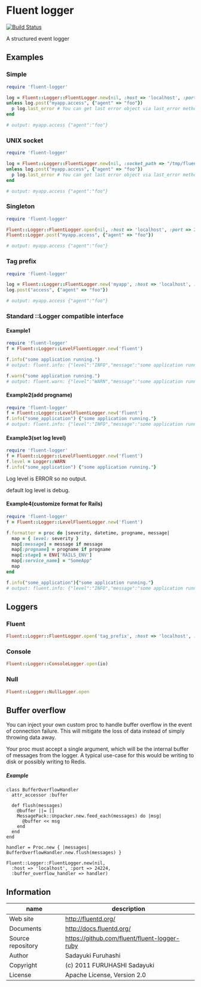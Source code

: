 # Fluent logger

[![Build Status](https://travis-ci.org/fluent/fluent-logger-ruby.svg?branch=master)](https://travis-ci.org/fluent/fluent-logger-ruby)

A structured event logger

## Examples

### Simple

```ruby
require 'fluent-logger'

log = Fluent::Logger::FluentLogger.new(nil, :host => 'localhost', :port => 24224)
unless log.post("myapp.access", {"agent" => "foo"})
  p log.last_error # You can get last error object via last_error method
end

# output: myapp.access {"agent":"foo"}
```

### UNIX socket

```ruby
require 'fluent-logger'

log = Fluent::Logger::FluentLogger.new(nil, :socket_path => "/tmp/fluent.sock")
unless log.post("myapp.access", {"agent" => "foo"})
  p log.last_error # You can get last error object via last_error method
end

# output: myapp.access {"agent":"foo"}
```

### Singleton
```ruby
require 'fluent-logger'

Fluent::Logger::FluentLogger.open(nil, :host => 'localhost', :port => 24224)
Fluent::Logger.post("myapp.access", {"agent" => "foo"})

# output: myapp.access {"agent":"foo"}
```

### Tag prefix
```ruby
require 'fluent-logger'

log = Fluent::Logger::FluentLogger.new('myapp', :host => 'localhost', :port => 24224)
log.post("access", {"agent" => "foo"})

# output: myapp.access {"agent":"foo"}
```

### Standard ::Logger compatible interface

#### Example1

```ruby
require 'fluent-logger'
f = Fluent::Logger::LevelFluentLogger.new('fluent')

f.info("some application running.")
# output: fluent.info: {"level":"INFO","message":"some application running."}

f.warn("some application running.")
# output: fluent.warn: {"level":"WARN","message":"some application running."}
```

#### Example2(add progname)

```ruby
require 'fluent-logger'
f = Fluent::Logger::LevelFluentLogger.new('fluent')
f.info("some_application") {"some application running."}
# output: fluent.info: {"level":"INFO","message":"some application running.","progname":"some_application"}
```

#### Example3(set log level)

```ruby
require 'fluent-logger'
f = Fluent::Logger::LevelFluentLogger.new('fluent')
f.level = Logger::WARN
f.info("some_application") {"some application running."}
```

Log level is ERROR so no output.

default log level is debug.


#### Example4(customize format for Rails)

```ruby
require 'fluent-logger'
f = Fluent::Logger::LevelFluentLogger.new('fluent')

f.formatter = proc do |severity, datetime, progname, message|
  map = { level: severity }
  map[:message] = message if message
  map[:progname] = progname if progname
  map[:stage] = ENV['RAILS_ENV']
  map[:service_name] = "SomeApp"
  map
end

f.info("some_application"){"some application running."}
# output: fluent.info: {"level":"INFO","message":"some application running.","progname":"some_application","stage":"production","service_name":"SomeApp"}
```

## Loggers

### Fluent
```ruby
Fluent::Logger::FluentLogger.open('tag_prefix', :host => 'localhost', :port => 24224)
```

### Console
```ruby
Fluent::Logger::ConsoleLogger.open(io)
```

### Null
```ruby
Fluent::Logger::NullLogger.open
```

## Buffer overflow

You can inject your own custom proc to handle buffer overflow in the event of connection failure. This will mitigate the loss of data instead of simply throwing data away.

Your proc must accept a single argument, which will be the internal buffer of messages from the logger. A typical use-case for this would be writing to disk or possibly writing to Redis.

##### Example
```
class BufferOverflowHandler
  attr_accessor :buffer

  def flush(messages)
    @buffer ||= []
    MessagePack::Unpacker.new.feed_each(messages) do |msg|
      @buffer << msg
    end
  end
end

handler = Proc.new { |messages| BufferOverflowHandler.new.flush(messages) }

Fluent::Logger::FluentLogger.new(nil,
  :host => 'localhost', :port => 24224,
  :buffer_overflow_handler => handler)
```

## Information

|name|description|
|---|---|
|Web site|http://fluentd.org/|
|Documents|http://docs.fluentd.org/|
|Source repository|https://github.com/fluent/fluent-logger-ruby|
|Author|Sadayuki Furuhashi|
|Copyright|(c) 2011 FURUHASHI Sadayuki|
|License|Apache License, Version 2.0|
